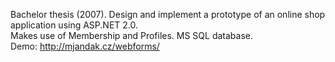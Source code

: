 Bachelor thesis (2007). 
Design and implement a prototype of an online shop application using ASP.NET 2.0. <br />
Makes use of Membership and Profiles. MS SQL database. <br />
Demo:  http://mjandak.cz/webforms/
